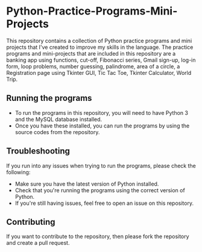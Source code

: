# Python-Practice-Programs-Mini-Projects

This repository contains a collection of Python practice programs and mini projects that I've created to improve my skills in the language. The practice programs and mini-projects that are included in this repository are a banking app using functions, cut-off, Fibonacci series, Gmail sign-up, log-in form, loop problems, number guessing, palindrome, area of a circle, a Registration page using Tkinter GUI, Tic Tac Toe, Tkinter Calculator, World Trip.

## Running the programs

- To run the programs in this repository, you will need to have Python 3 and the MySQL database installed.
- Once you have these installed, you can run the programs by using the source codes from the repository.

## Troubleshooting

If you run into any issues when trying to run the programs, please check the following:
- Make sure you have the latest version of Python installed.
- Check that you're running the programs using the correct version of Python.
- If you're still having issues, feel free to open an issue on this repository.

## Contributing
If you want to contribute to the repository, then please fork the repository and create a pull request.
